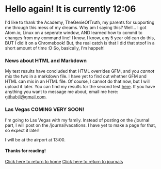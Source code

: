 # Hello again! It is currently 12:06

I'd like to thank the Academy, TheGenieOfTruth, my parents for supporting me through this mess of my dreams.
Why am I saying this? Well... I got Atom.io, Linux on a seperate window, AND learned how to commit to changes from my command line! I know, I know, any 5 year old can do this, BUT I did it on a Chromebook! But, the real catch is that I did that stoof in a short amount of time :D
So, basically, I'm happeh!

### News about HTML and Markdown

My test results have concluded that HTML overrides GFM, and you _cannot_ mix the two in a markdown file. I have yet to find out whether GFM and HTML can mix in an HTML file. Of course, I cannot do that now, but I will upload it later. You can find my results for the second test [here](https://jcoderli.github.io/logs/htmlandmdtest2). If you have anything you want to message me about, email me here: githubjli@gmail.com.

### Las Vegas COMING VERY SOON!

I'm going to Las Vegas with my family. Instead of posting on the /journal part, I will post on the /journal/vacations. I have yet to make a page for that, so expect it later!

I will be at the airport at 13:00.

#### Thanks for reading!

[Click here to return to home](https://jcoderli.github.io/)
[Click here to return to journals](https://jcoderli.github.io/journal)
